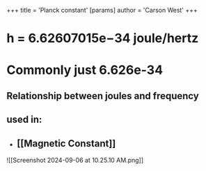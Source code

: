 +++
 title = 'Planck constant'
[params]
	author = 'Carson West'
+++




# h = 6.62607015e−34 joule/hertz
# Commonly just 6.626e-34
## Relationship between joules and frequency

## used in:
- ## [[Magnetic Constant]]

![[Screenshot 2024-09-06 at 10.25.10 AM.png]]